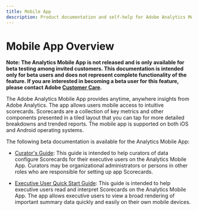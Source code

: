 ```yaml
---
title: Mobile App
description: Product documentation and self-help for Adobe Analytics Mobile App
---
```


# Mobile App Overview

**Note: The Analytics Mobile App is not released and is only available for beta testing among invited customers. This documentation is intended only for beta users and does not represent complete functionality of the feature. If you are interested in becoming a beta user for this feature, please contact Adobe [Customer Care](https://helpx.adobe.com/contact/enterprise-support.ec.html).**

The Adobe Analytics Mobile App provides anytime, anywhere insights from Adobe Analytics.  The app allows users mobile access to intuitive scorecards. Scorecards are a collection of key metrics and other components presented in a tiled layout that you can tap for more detailed breakdowns and trended reports. The mobile app is supported on both iOS and Android operating systems.

The following beta documentation is available for the Analytics Mobile App:

* [Curator's Guide](https://docs.adobe.com/content/help/en/analytics/analyze/mobapp/curator.html): This guide is intended to help curators of data configure Scorecards for their executive users on the Analytics Mobile App. Curators may be organizational administrators or persons in other roles who are responsible for setting up app Scorecards.

* [Executive User Quick Start Guide](https://docs.adobe.com/content/help/en/analytics/analyze/mobapp/executive.html): This guide is intended to help executive users read and interpret Scorecards on the Analytics Mobile App. The app allows executive users to view a broad rendering of important summary data quickly and easily on their own mobile devices.
